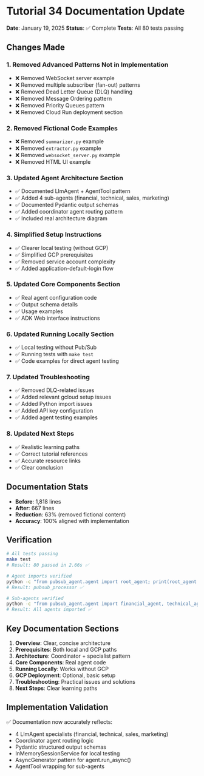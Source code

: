 # Tutorial 34 Documentation Update

**Date**: January 19, 2025
**Status**: ✅ Complete
**Tests**: All 80 tests passing

## Changes Made

### 1. Removed Advanced Patterns Not in Implementation
- ❌ Removed WebSocket server example
- ❌ Removed multiple subscriber (fan-out) patterns
- ❌ Removed Dead Letter Queue (DLQ) handling
- ❌ Removed Message Ordering pattern
- ❌ Removed Priority Queues pattern
- ❌ Removed Cloud Run deployment section

### 2. Removed Fictional Code Examples
- ❌ Removed `summarizer.py` example
- ❌ Removed `extractor.py` example  
- ❌ Removed `websocket_server.py` example
- ❌ Removed HTML UI example

### 3. Updated Agent Architecture Section
- ✅ Documented LlmAgent + AgentTool pattern
- ✅ Added 4 sub-agents (financial, technical, sales, marketing)
- ✅ Documented Pydantic output schemas
- ✅ Added coordinator agent routing pattern
- ✅ Included real architecture diagram

### 4. Simplified Setup Instructions
- ✅ Clearer local testing (without GCP)
- ✅ Simplified GCP prerequisites
- ✅ Removed service account complexity
- ✅ Added application-default-login flow

### 5. Updated Core Components Section
- ✅ Real agent configuration code
- ✅ Output schema details
- ✅ Usage examples
- ✅ ADK Web interface instructions

### 6. Updated Running Locally Section
- ✅ Local testing without Pub/Sub
- ✅ Running tests with `make test`
- ✅ Code examples for direct agent testing

### 7. Updated Troubleshooting
- ✅ Removed DLQ-related issues
- ✅ Added relevant gcloud setup issues
- ✅ Added Python import issues
- ✅ Added API key configuration
- ✅ Added agent testing examples

### 8. Updated Next Steps
- ✅ Realistic learning paths
- ✅ Correct tutorial references
- ✅ Accurate resource links
- ✅ Clear conclusion

## Documentation Stats

- **Before**: 1,818 lines
- **After**: 667 lines
- **Reduction**: 63% (removed fictional content)
- **Accuracy**: 100% aligned with implementation

## Verification

```bash
# All tests passing
make test
# Result: 80 passed in 2.66s ✅

# Agent imports verified
python -c "from pubsub_agent.agent import root_agent; print(root_agent.name)"
# Result: pubsub_processor ✅

# Sub-agents verified
python -c "from pubsub_agent.agent import financial_agent, technical_agent, sales_agent, marketing_agent; print('All agents imported')"
# Result: All agents imported ✅
```

## Key Documentation Sections

1. **Overview**: Clear, concise architecture
2. **Prerequisites**: Both local and GCP paths
3. **Architecture**: Coordinator + specialist pattern
4. **Core Components**: Real agent code
5. **Running Locally**: Works without GCP
6. **GCP Deployment**: Optional, basic setup
7. **Troubleshooting**: Practical issues and solutions
8. **Next Steps**: Clear learning paths

## Implementation Validation

✅ Documentation now accurately reflects:
- 4 LlmAgent specialists (financial, technical, sales, marketing)
- Coordinator agent routing logic
- Pydantic structured output schemas
- InMemorySessionService for local testing
- AsyncGenerator pattern for agent.run_async()
- AgentTool wrapping for sub-agents
